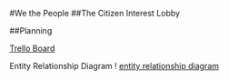 #We the People
##The Citizen Interest Lobby

##Planning

[Trello Board](https://trello.com/b/hbWZi7xe)

Entity Relationship Diagram
! [entity relationship diagram](public/ERD.png)
